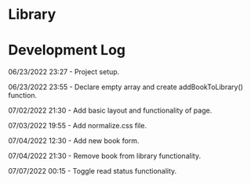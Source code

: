 # Library

# Development Log

06/23/2022 23:27 - Project setup.

06/23/2022 23:55 - Declare empty array and create addBookToLibrary() function.

07/02/2022 21:30 - Add basic layout and functionality of page.

07/03/2022 19:55 - Add normalize.css file.

07/04/2022 12:30 - Add new book form.

07/04/2022 21:30 - Remove book from library functionality.

07/07/2022 00:15 - Toggle read status functionality.